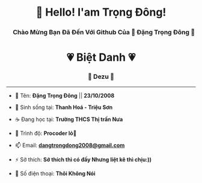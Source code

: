 <h1 align="center">👋 Hello! I'am Trọng Đông!</h1>
<h3 align="center">ㅤChào Mừng Bạn Đã Đến Với Github Của  💖 Đặng Trọng Đông 💖<h1>
<h1 align="center"> 💗 Biệt Danh
💗 </h1>
<h3 align="center">🐧 Dezu 🐧 </h1>
  <hr>

- 🔭 Tên: **Đặng Trọng Đông** || **23/10/2008**

- 🌁 Sinh sống tại: **Thanh Hoá - Triệu Sơn**

- ☕ Đang học tại: **Trường THCS Thị trấn Nưa**

- 🌱 Trình độ: **Procoder lỏ🐧**

- 📫 Email: **dangtrongdong2008@gmail.com**

- ⚡ Sở thích: **Sở thích thì có đấy Nhưng liệt kê thì chịu:))**

- ️🎯 Số điện thoại: **Thôi Không Nói**
